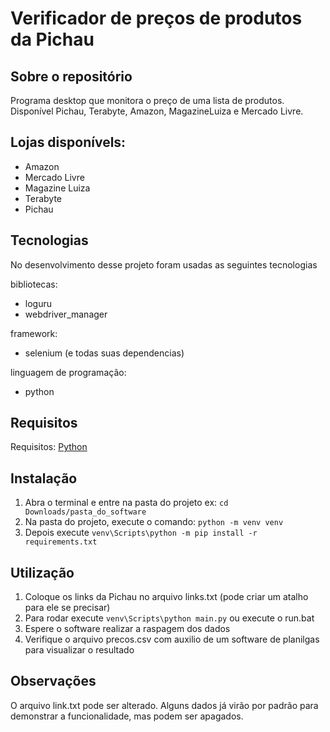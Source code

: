 # Verificador de preços de produtos da Pichau
## Sobre o repositório
Programa desktop que monitora o preço de uma lista de produtos. Disponível Pichau, Terabyte, Amazon, MagazineLuiza e Mercado Livre.

## Lojas disponívels:
- Amazon
- Mercado Livre
- Magazine Luiza
- Terabyte
- Pichau

## Tecnologias
No desenvolvimento desse projeto foram usadas as seguintes tecnologias

bibliotecas:
- loguru
- webdriver_manager

framework:
- selenium (e todas suas dependencias)

linguagem de programação:
- python

## Requisitos
Requisitos: [Python](https://www.python.org/downloads/)

## Instalação
1. Abra o terminal e entre na pasta do projeto ex: ```cd Downloads/pasta_do_software```
2. Na pasta do projeto, execute o comando: ```python -m venv venv```
3. Depois execute ```venv\Scripts\python -m pip install -r requirements.txt```

## Utilização
1. Coloque os links da Pichau no arquivo links.txt (pode criar um atalho para ele se precisar)
2. Para rodar execute ```venv\Scripts\python main.py``` ou execute o run.bat
3. Espere o software realizar a raspagem dos dados
4. Verifique o arquivo precos.csv com auxilio de um software de planilgas para visualizar o resultado

## Observações
O arquivo link.txt pode ser alterado. Alguns dados já virão por padrão para demonstrar a funcionalidade, mas podem ser apagados.
